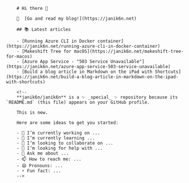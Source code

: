 
        # Hi there 👋

        📌  [Go and read my blog!](https://janik6n.net)

        ## 📚 Latest articles

        - [Running Azure CLI in Docker container](https://janik6n.net/running-azure-cli-in-docker-container)
        - [Makeshift Tree for macOS](https://janik6n.net/makeshift-tree-for-macos)
        - [Azure App Service - "503 Service Unavailable"](https://janik6n.net/azure-app-service-503-service-unavailable)
        - [Build a blog article in Markdown on the iPad with Shortcuts](https://janik6n.net/build-a-blog-article-in-markdown-on-the-ipad-with-shortcuts)

        <!--
        **janik6n/janik6n** is a ✨ _special_ ✨ repository because its `README.md` (this file) appears on your GitHub profile.
        
        This is new.

        Here are some ideas to get you started:

        - 🔭 I’m currently working on ...
        - 🌱 I’m currently learning ...
        - 👯 I’m looking to collaborate on ...
        - 🤔 I’m looking for help with ...
        - 💬 Ask me about ...
        - 📫 How to reach me: ...
        - 😄 Pronouns: ...
        - ⚡ Fun fact: ...
        --> 